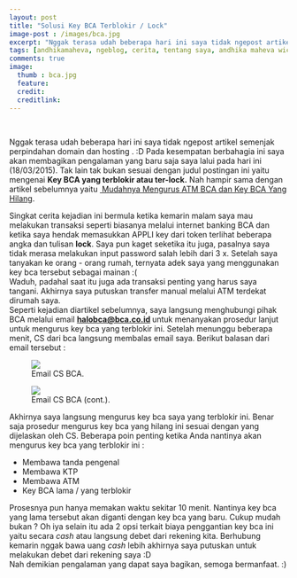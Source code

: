 ```yaml
---
layout: post
title: "Solusi Key BCA Terblokir / Lock"
image-post : /images/bca.jpg
excerpt: "Nggak terasa udah beberapa hari ini saya tidak ngepost artikel semenjak perpindahan domain dan hosting . :D Pada kesempatan berbahagia ini saya akan membagikan pengalaman yang baru saja saya lalui pada hari ini (18/03/2015). Tak lain tak bukan sesuai dengan judul postingan ini yaitu mengenai <strong>Key BCA yang terblokir atau ter-lock.</strong>"
tags: [andhikamaheva, ngeblog, cerita, tentang saya, andhika maheva wicaksono, programmer indonesia, key bca terblokir, key bca, bca, bank bca, andhikamaheva.com]
comments: true
image:
  thumb : bca.jpg
  feature:
  credit:
  creditlink:
---
```

<br>

  Nggak terasa udah beberapa hari ini saya tidak ngepost artikel semenjak perpindahan domain dan hosting . :D Pada kesempatan berbahagia ini saya akan membagikan pengalaman yang baru saja saya lalui pada hari ini (18/03/2015). Tak lain tak bukan sesuai dengan judul postingan ini yaitu mengenai <strong>Key BCA yang terblokir atau ter-lock.</strong> Nah hampir sama dengan artikel sebelumnya yaitu [ Mudahnya Mengurus ATM BCA dan Key BCA Yang Hilang](http://andhikamaheva.com/mudahnya-mengurus-atm-bca-dan-key-bca-yang-hilang/).

  Singkat cerita kejadian ini bermula ketika kemarin malam saya mau melakukan transaksi seperti biasanya melalui internet banking BCA dan ketika saya hendak memasukkan APPLI key dari token terlihat beberapa angka dan tulisan <strong>lock</strong>. Saya pun kaget seketika itu juga, pasalnya saya tidak merasa melakukan input password salah lebih dari 3 x. Setelah saya tanyakan ke orang - orang rumah, ternyata adek saya yang menggunakan key bca tersebut sebagai mainan :(  
  Waduh, padahal saat itu juga ada transaksi penting yang harus saya tangani. Akhirnya saya putuskan transfer manual melalui ATM terdekat dirumah saya.  
  Seperti kejadian diartikel sebelumnya, saya langsung menghubungi pihak BCA melalui email <strong>halobca@bca.co.id </strong>untuk menanyakan prosedur lanjut untuk mengurus key bca yang terblokir ini. Setelah menunggu beberapa menit, CS dari bca langsung membalas email saya. Berikut balasan dari email tersebut :  



 <figure>
 	<a href="http://i.imgur.com/n1RVJiY.png"><img src="http://i.imgur.com/n1RVJiY.png"></a>
 	<figcaption>Email CS BCA</a>.</figcaption>
 </figure>

 <figure>
 	<a href="http://i.imgur.com/iVrXj5f.png"><img src="http://i.imgur.com/iVrXj5f.png"></a>
 	<figcaption>Email CS BCA (cont.)</a>.</figcaption>
 </figure>


Akhirnya saya langsung mengurus key bca saya yang terblokir ini. Benar saja prosedur mengurus key bca yang hilang ini sesuai dengan yang dijelaskan oleh CS. Beberapa poin penting ketika Anda nantinya akan mengurus key bca yang terblokir ini :  


* Membawa tanda pengenal
* Membawa KTP
* Membawa ATM
* Key BCA lama / yang terblokir


 Prosesnya pun hanya memakan waktu sekitar 10 menit. Nantinya key bca yang lama tersebut akan diganti dengan key bca yang baru. Cukup mudah bukan ? Oh iya selain itu ada 2 opsi terkait biaya penggantian key bca ini yaitu secara <em>cash</em> atau langsung debet dari rekening kita. Berhubung kemarin nggak bawa uang <em>cash</em> lebih akhirnya saya putuskan untuk melakukan debet dari rekening saya :D  
 Nah demikian pengalaman yang dapat saya bagikan, semoga bermanfaat. :)  
